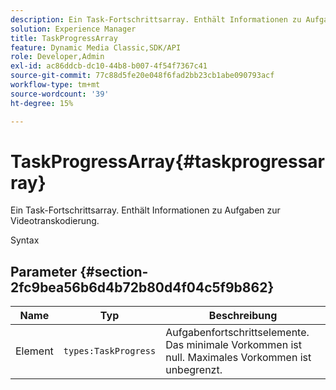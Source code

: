 ```yaml
---
description: Ein Task-Fortschrittsarray. Enthält Informationen zu Aufgaben zur Videotranskodierung.
solution: Experience Manager
title: TaskProgressArray
feature: Dynamic Media Classic,SDK/API
role: Developer,Admin
exl-id: ac86ddcb-dc10-44b8-b007-4f54f7367c41
source-git-commit: 77c88d5fe20e048f6fad2bb23cb1abe090793acf
workflow-type: tm+mt
source-wordcount: '39'
ht-degree: 15%

---
```


# TaskProgressArray{#taskprogressarray}

Ein Task-Fortschrittsarray. Enthält Informationen zu Aufgaben zur Videotranskodierung.

Syntax

## Parameter {#section-2fc9bea56b6d4b72b80d4f04c5f9b862}

| Name | Typ | Beschreibung |
|---|---|---|
| Element | `types:TaskProgress` | Aufgabenfortschrittselemente. Das minimale Vorkommen ist null. Maximales Vorkommen ist unbegrenzt. |
